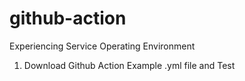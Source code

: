 # github-action
Experiencing Service Operating Environment

1. Download Github Action Example .yml file and Test
